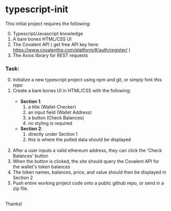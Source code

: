 # typescript-init

This initial project requires the following:

0. Typescript/Javascript knowledge
1. A bare bones HTML/CSS UI
2. The Covalent API ( get free API key here: https://www.covalenthq.com/platform/#/auth/register/ )
3. The Axios library for REST requests

### Task:

0. Initialize a new typescript project using npm and git, or simply fork this repo
1. Create a bare bones UI in HTML/CSS with the following:<br><br>
      - **Section 1**:
        1. a title (Wallet Checker)
        2. an input field (Wallet Address)
        3. a button (Check Balances)
        4. no styling is required
      - **Section 2**:
        1. directly under Section 1
        2. this is where the polled data should be displayed<br><br>
2. After a user inputs a valid ethereum address, they can click the 'Check Balances' button
3. When the button is clicked, the site should query the Covalent API for the wallet's token balances
4. The token names, balances, price, and value should then be displayed in Section 2
5. Push entire working project code onto a public github repo, or send in a zip file.<br><br>

Thanks!
